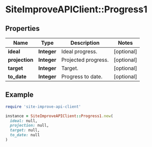 # SiteImproveAPIClient::Progress1

## Properties

| Name | Type | Description | Notes |
| ---- | ---- | ----------- | ----- |
| **ideal** | **Integer** | Ideal progress. | [optional] |
| **projection** | **Integer** | Projected progress. | [optional] |
| **target** | **Integer** | Target. | [optional] |
| **to_date** | **Integer** | Progress to date. | [optional] |

## Example

```ruby
require 'site-improve-api-client'

instance = SiteImproveAPIClient::Progress1.new(
  ideal: null,
  projection: null,
  target: null,
  to_date: null
)
```

